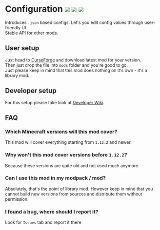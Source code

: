 # Configuration ![](https://img.shields.io/badge/Author-Toma-orange.svg) ![](https://img.shields.io/badge/API-updating-blue.svg) ![](https://img.shields.io/badge/Latest_Version-1.1.0-green.svg)
Introduces `.json` based configs. Let's you edit config values through user-friendly UI.\
Stable API for other mods.

## User setup
Just head to [CurseForge](https://www.curseforge.com/minecraft/mc-mods/configuration) and download latest mod for your version.\
Then just drop the file into `mods` folder and you're good to go.\
Just please keep in mind that this mod does nothing on it's own - it's a library mod.

## Developer setup
For this setup please take look at [Developer Wiki](https://github.com/Toma1O6/Configuration/wiki).

## FAQ
### Which Minecraft versions will this mod cover?
This mod will cover everything starting from `1.12.2` and newer.

### Why won't this mod cover versions before `1.12.2`?
Because these versions are quite old and not used much anymore.

### Can I use this mod in my modpack / mod?
Absolutely, that's the point of library mod. However keep in mind that you cannot build new versions from sources and distribute them without permission.

### I found a bug, where should I report it?
Look for `Issues` tab and report it there
